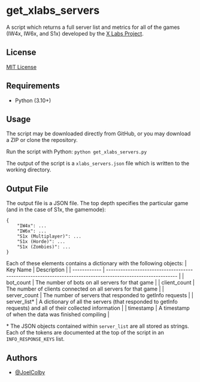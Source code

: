 # get_xlabs_servers

A script which returns a full server list and metrics for all of the games (IW4x, IW6x, and S1x) developed by the [X Labs Project](https://github.com/XLabsProject).
## License

[MIT License](LICENSE)

## Requirements

- Python (3.10+)
## Usage

The script may be downloaded directly from GitHub, or you may download a ZIP or clone the repository.

Run the script with Python: `python get_xlabs_servers.py`

The output of the script is a `xlabs_servers.json` file which is written to the working directory.

## Output File

The output file is a JSON file. The top depth specifies the particular game (and in the case of S1x, the gamemode):
```
{
    "IW4x": ...
    "IW6x": ...
    "S1x (Multiplayer)": ...
    "S1x (Horde)": ...
    "S1x (Zombies)": ...
}
```
Each of these elements contains a dictionary with the following objects:
| Key Name     | Description                                                                                                 |
| ------------ | ----------------------------------------------------------------------------------------------------------- |
| bot_count    | The number of bots on all servers for that game                                                             |
| client_count | The number of clients connected on all servers for that game                                                |
| server_count | The number of servers that responded to getInfo requests                                                    |
| server_list* | A dictionary of all the servers (that responded to getInfo requests) and all of their collected information | 
| timestamp    | A timestamp of when the data was finished compiling                                                         |

\* The JSON objects contained within `server_list` are all stored as strings. Each of the tokens are documented at the top of the script in an `INFO_RESPONSE_KEYS` list.

## Authors

- [@JoelColby](https://www.github.com/JoelColby)
